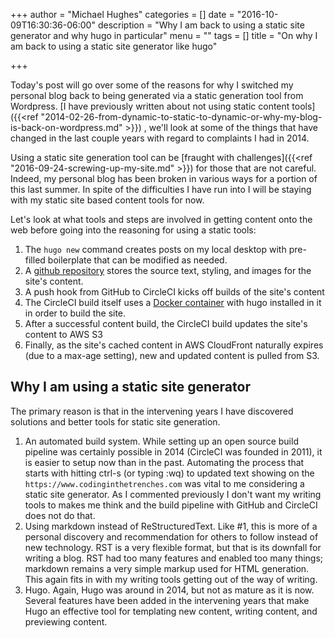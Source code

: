 +++
author = "Michael Hughes"
categories = []
date = "2016-10-09T16:30:36-06:00"
description = "Why I am back to using a static site generator and why hugo in particular"
menu = ""
tags = []
title = "On why I am back to using a static site generator like hugo"

+++

Today's post will go over some of the reasons for why I switched my personal blog back to being generated via
a static generation tool from Wordpress. [I have previously written about not using static content tools]({{<ref "2014-02-26-from-dynamic-to-static-to-dynamic-or-why-my-blog-is-back-on-wordpress.md" >}})
, we'll look at some of the things that have changed in the last couple years with regard to complaints I had in 2014.

<!--more-->

Using a static site generation tool can be [fraught with challenges]({{<ref "2016-09-24-screwing-up-my-site.md" >}}) for those that are not careful. Indeed, my 
personal blog has been broken in various ways for a portion of this last summer. In spite of the difficulties I have run into I will be staying with my static
 site based content tools for now.

Let's look at what tools and steps are involved in getting content onto the web before going into the reasoning for using a static tools:

1. The `hugo new` command creates posts on my local desktop with pre-filled boilerplate that can be modified as needed.
2. A [github repository][1] stores the source text, styling, and images for the site's content.
3. A push hook from GitHub to CircleCI kicks off builds of the site's content
4. The CircleCI build itself uses a [Docker container][2] with hugo installed in it in order to build the site.
5. After a successful content build, the CircleCI build updates the site's content to AWS S3
6. Finally, as the site's cached content in AWS CloudFront naturally expires (due to a max-age setting), new and updated content is pulled from S3.

## Why I am using a static site generator

The primary reason is that in the intervening years I have discovered solutions and better tools for static site generation. 

1. An automated build system. While setting up an open source build pipeline was certainly possible in 2014 (CircleCI was
   founded in 2011), it is easier to setup now than in the past. Automating the process that starts with hitting ctrl-s (or typing
   :wq) to updated text showing on the `https://www.codinginthetrenches.com` was vital to me considering a static site generator. As I
   commented previously I don't want my writing tools to makes me think and the build pipeline with GitHub and CircleCI does not do that.
2. Using markdown instead of ReStructuredText. Like #1, this is more of a personal discovery and recommendation for others to follow instead
   of new technology. RST is a very flexible format, but that is its downfall for writing a blog. RST had too many features and enabled too
   many things; markdown remains a very simple markup used for HTML generation. This again fits in with my writing tools getting out of the
   way of writing.
3. Hugo. Again, Hugo was around in 2014, but not as mature as it is now. Several features have been added in the intervening years that make Hugo
   an effective tool for templating new content, writing content, and previewing content.

[1]: https://github.com/msh9/codinginthetrenches.com "GitHub codinginthetrenches.com"
[2]: https://hub.docker.com/r/msh9/hugo-builder/ "Hugo Builder"
